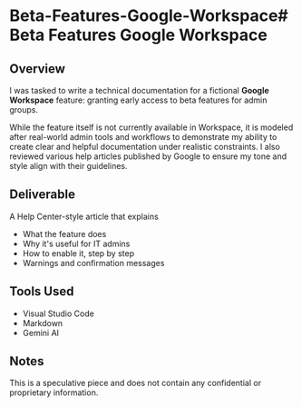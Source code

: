 # Beta-Features-Google-Workspace# Beta Features Google Workspace

## Overview

I was tasked to write a technical documentation for a fictional **Google Workspace** feature: granting early access to beta features for admin groups.

While the feature itself is not currently available in Workspace, it is modeled after real-world admin tools and workflows to demonstrate my ability to create clear and helpful documentation under realistic constraints. I also reviewed various help articles published by Google to ensure my tone and style align with their guidelines.

## Deliverable

A Help Center-style article that explains

- What the feature does
- Why it's useful for IT admins
- How to enable it, step by step
- Warnings and confirmation messages

## Tools Used

- Visual Studio Code
- Markdown
- Gemini AI

## Notes

This is a speculative piece and does not contain any confidential or proprietary information.
